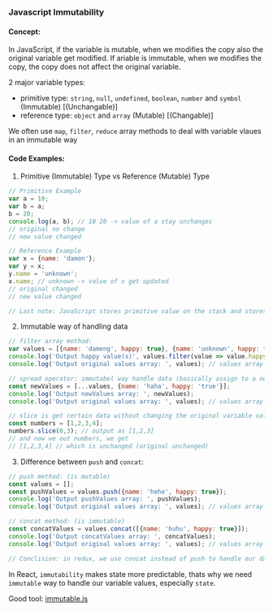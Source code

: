 ### Javascript Immutability

#### Concept:

In JavaScript, if the variable is mutable, when we modifies the copy also the original variable get modified.
If ariable is immutable, when we modifies the copy, the copy does not affect the original variable.

2 major variable types: 
- primitive type: `string`, `null`, `undefined`, `boolean`, `number` and `symbol` (Immutable) [(Unchangable)]
- reference type: `object` and `array` (Mutable) [(Changable)]

We often use `map`, `filter`, `reduce` array methods to deal with variable vlaues in an immutable way 

#### Code Examples:

1. Primitive (Immutable) Type vs Reference (Mutable) Type
```js
// Primitive Example
var a = 10;
var b = a;
b = 20;
console.log(a, b); // 10 20 -> value of a stay unchanges
// original no change
// new value changed

// Reference Example
var x = {name: 'damon'};
var y = x;
y.name = 'unknown';
x.name; // unknown -> value of x get updated
// original changed
// new value changed

// Last note: JavaScript stores primitive value on the stack and stores reference value on the heap
```

2. Immutable way of handling data
```js
// filter array method:
var values = [{name: 'dameng', happy: true}, {name: 'unknown', happy: false}];
console.log('Output happy value(s)', values.filter(value => value.happy === true));
console.log('Output original values array: ', values); // values array stay unchanged

// spread operator: immutabel way handle data (basically assign to a new variable)
const newValues = [...values, {name: 'haha', happy: 'true'}];
console.log('Output newValues array: ', newValues);
console.log('Output original values array: ', values); // values array stay unchanged

// slice is get certain data without changing the original variable value(s)
const numbers = [1,2,3,4];
numbers.slice(0,3); // output as [1,2,3]
// and now we out numbers, we get
// [1,2,3,4] // which is unchanged (original unchanged) 
```

3. Difference between `push` and `concat`:
```js
// push method: (is mutable)
const values = [];
const pushValues = values.push({name: 'hehe', happy: true});
console.log('Output pushValues array: ', pushValues);
console.log('Output original values array: ', values); // values array stay unchanged

// concat method: (is immutable)
const concatValues = values.concat([{name: 'huhu', happy: true}]);
console.log('Output concatValues array: ', concatValues);
console.log('Output original values array: ', values); // values array stay unchanged

// Conclision: in redux, we use concat instead of push to handle our data !!!!
```


In React, `immutability` makes state more predictable, thats why we need `immutable` way to handle our variable values, especially `state`.

Good tool: <a href="https://immutable-js.github.io/immutable-js/" target="_blank">immutable.js</a>
